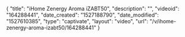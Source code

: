 {
    "title": "iHome Zenergy Aroma iZABT50",
    "description": "",
    "videoid": "164288441",
    "date_created": "1527188790",
    "date_modified": "1527610385",
    "type": "captivate",
    "layout": "video",
    "url": "\/v\/ihome-zenergy-aroma-izabt50\/164288441"
}